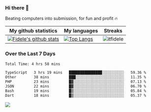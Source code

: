 ### Hi there 👋
<p>Beating computers into submission, for fun and profit 🔥</p>

|My github statistics|My languages|Streaks|
|-|-|-|
|[![Fidele's github stats](https://github-readme-stats.vercel.app/api?username=itfidele&count_private=true&show_icons=true&theme=dark&hide_title=true)](https://github.com/itfidele)|[![Top Langs](https://github-readme-stats.vercel.app/api/top-langs/?username=itfidele&show_icons=true&langs_count=8&theme=dark&layout=compact&hide_title=true)](https://github.com/itfidele)|![itfidele](https://github-readme-streak-stats.herokuapp.com/?user=itfidele&theme=dark)

### Over the Last 7 Days
<!--START_SECTION:waka-->

```txt
Total Time: 4 hrs 58 mins

TypeScript   3 hrs 19 mins   ███████████████░░░░░░░░░░   59.36 %
Other        38 mins         ███░░░░░░░░░░░░░░░░░░░░░░   11.35 %
PHP          23 mins         █▓░░░░░░░░░░░░░░░░░░░░░░░   07.13 %
JSON         22 mins         █▓░░░░░░░░░░░░░░░░░░░░░░░   06.70 %
Bash         19 mins         █▒░░░░░░░░░░░░░░░░░░░░░░░   05.84 %
Dart         18 mins         █▒░░░░░░░░░░░░░░░░░░░░░░░   05.37 %
```

<!--END_SECTION:waka-->



![](https://komarev.com/ghpvc/?username=itfidele)
